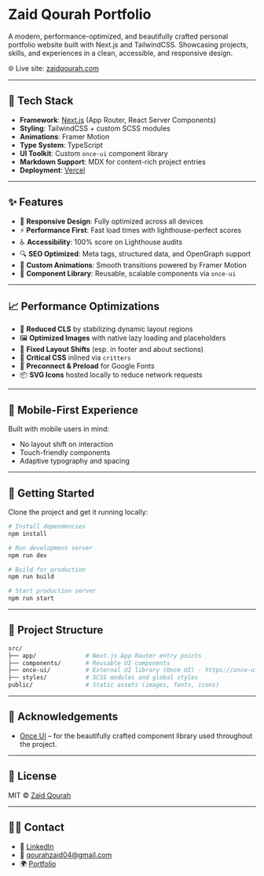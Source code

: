 # Zaid Qourah Portfolio

A modern, performance-optimized, and beautifully crafted personal portfolio website built with Next.js and TailwindCSS. Showcasing projects, skills, and experiences in a clean, accessible, and responsive design.

🌐 Live site: [zaidqourah.com](https://zaidqourah.com)

---

## 🚀 Tech Stack

- **Framework**: [Next.js](https://nextjs.org/) (App Router, React Server Components)
- **Styling**: TailwindCSS + custom SCSS modules
- **Animations**: Framer Motion
- **Type System**: TypeScript
- **UI Toolkit**: Custom `once-ui` component library
- **Markdown Support**: MDX for content-rich project entries
- **Deployment**: [Vercel](https://vercel.com)

---

## ✨ Features

- 📱 **Responsive Design**: Fully optimized across all devices
- ⚡ **Performance First**: Fast load times with lighthouse-perfect scores
- ♿ **Accessibility**: 100% score on Lighthouse audits
- 🔍 **SEO Optimized**: Meta tags, structured data, and OpenGraph support
- 🎨 **Custom Animations**: Smooth transitions powered by Framer Motion
- 🧩 **Component Library**: Reusable, scalable components via `once-ui`

---

## 📈 Performance Optimizations

- 🚫 **Reduced CLS** by stabilizing dynamic layout regions
- 🖼️ **Optimized Images** with native lazy loading and placeholders
- 🧭 **Fixed Layout Shifts** (esp. in footer and about sections)
- 🧬 **Critical CSS** inlined via `critters`
- 🔗 **Preconnect & Preload** for Google Fonts
- 📦 **SVG Icons** hosted locally to reduce network requests

---

## 📱 Mobile-First Experience

Built with mobile users in mind:
- No layout shift on interaction
- Touch-friendly components
- Adaptive typography and spacing

---

## 🧰 Getting Started

Clone the project and get it running locally:

```bash
# Install dependencies
npm install

# Run development server
npm run dev

# Build for production
npm run build

# Start production server
npm run start
```

---

## 📁 Project Structure

```bash
src/
├── app/              # Next.js App Router entry points
├── components/       # Reusable UI components
├── once-ui/          # External UI library (Once UI) - https://once-ui.com
├── styles/           # SCSS modules and global styles
public/               # Static assets (images, fonts, icons)
```

---

## 🙌 Acknowledgements

- [Once UI](https://once-ui.com) – for the beautifully crafted component library used throughout the project.

---

## 📝 License

MIT © [Zaid Qourah](https://github.com/ZaidQourah2004)

---

## 🙋‍♂️ Contact

- 💼 [LinkedIn](https://www.linkedin.com/in/zaid-qourah)
- 📧 qourahzaid04@gmail.com
- 🌍 [Portfolio](https://zaidqourah.com)
